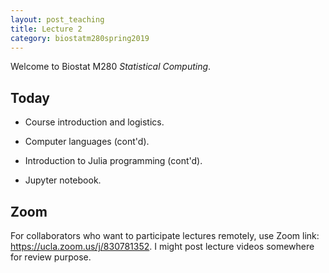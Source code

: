 ```yaml
---
layout: post_teaching
title: Lecture 2
category: biostatm280spring2019
---
```


Welcome to Biostat M280 *Statistical Computing*.

## Today

* Course introduction and logistics.

* Computer languages (cont'd).

* Introduction to Julia programming (cont'd).

* Jupyter notebook.

## Zoom

For collaborators who want to participate lectures remotely, use Zoom link: <https://ucla.zoom.us/j/830781352>. I might post lecture videos somewhere for review purpose.


